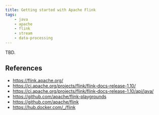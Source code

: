 ```yaml
---
title: Getting started with Apache Flink
tags:
    - java
    - apache
    - flink
    - stream
    - data-processing
---
```


TBD.

References
----------
- https://flink.apache.org/
- https://ci.apache.org/projects/flink/flink-docs-release-1.10/
- https://ci.apache.org/projects/flink/flink-docs-release-1.10/api/java/
- https://github.com/apache/flink-playgrounds
- https://github.com/apache/flink
- https://hub.docker.com/_/flink
